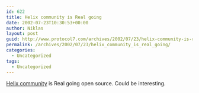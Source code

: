 ```yaml
---
id: 622
title: Helix community is Real going
date: 2002-07-23T10:30:53+00:00
author: Niklas
layout: post
guid: http://www.protocol7.com/archives/2002/07/23/helix-community-is-real-going/
permalink: /archives/2002/07/23/helix_community_is_real_going/
categories:
  - Uncategorized
tags:
  - Uncategorized
---
```

<div class='microid-f41c97288642b9dc264f0ed51c3f87b1754c57d7'>
  <p>
    <a href="http://www.helixcommunity.org/">Helix community</a> is Real going open source. Could be interesting.
  </p>
</div>